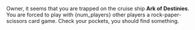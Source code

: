 Owner, it seems that you are trapped on the cruise ship **Ark of Destinies**. You are forced to play with {num_players} other players a rock-paper-scissors card game. Check your pockets, you should find something.
